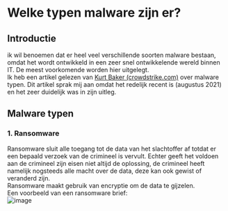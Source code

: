 # Welke typen malware zijn er?

## Introductie
ik wil benoemen dat er heel veel verschillende soorten malware bestaan, omdat het wordt ontwikkeld in een zeer snel ontwikkelende wereld binnen IT. De meest voorkomende worden hier uitgelegt.  
Ik heb een artikel gelezen van [Kurt Baker (crowdstrike.com)](https://www.crowdstrike.com/cybersecurity-101/malware/types-of-malware/) over malware typen. Dit artikel sprak mij aan omdat het redelijk recent is (augustus 2021) en het zeer duidelijk was in zijn uitleg.

## Malware typen

### 1. Ransomware
Ransomware sluit alle toegang tot de data van het slachtoffer af totdat er een bepaald verzoek van de crimineel is vervult. Echter geeft het voldoen aan de crimineel zijn eisen niet altijd de oplossing, de crimineel heeft namelijk nogsteeds alle macht over de data, deze kan ook gewist of veranderd zijn.  
Ransomware maakt gebruik van encryptie om de data te gijzelen.  
Een voorbeeld van een ransomware brief:  
![image](https://user-images.githubusercontent.com/58031089/146090516-a7b18839-d686-4787-8261-60ac2cb960bf.png)
